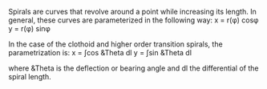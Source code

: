 Spirals are curves that revolve around a point while increasing its length. In general, these curves are parameterized in the following way:
x = r(φ) cosφ
y = r(φ) sinφ

In the case of the clothoid and higher order transition spirals, the parametrization is:
x = ∫cos &Theta dl
y = ∫sin &Theta dl

where &Theta is the deflection or bearing angle and dl the differential of the spiral length.
